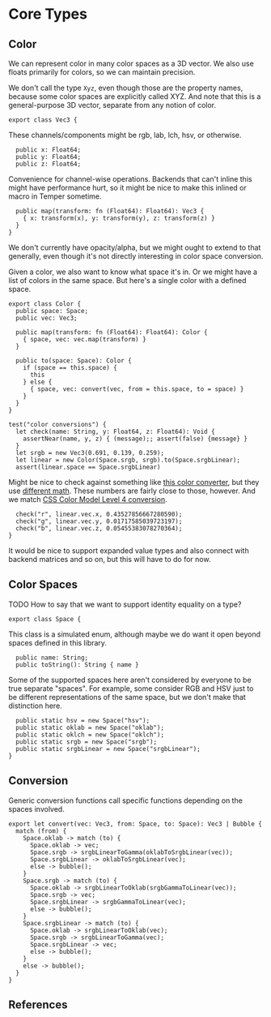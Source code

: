 # Core Types

## Color

We can represent color in many color spaces as a 3D vector. We also use floats
primarily for colors, so we can maintain precision.

We don't call the type `Xyz`, even though those are the property names, because
some color spaces are explicitly called XYZ. And note that this is a
general-purpose 3D vector, separate from any notion of color.

    export class Vec3 {

These channels/components might be rgb, lab, lch, hsv, or otherwise.

      public x: Float64;
      public y: Float64;
      public z: Float64;

Convenience for channel-wise operations. Backends that can't inline this might
have performance hurt, so it might be nice to make this inlined or macro in
Temper sometime.

      public map(transform: fn (Float64): Float64): Vec3 {
        { x: transform(x), y: transform(y), z: transform(z) }
      }
    }

We don't currently have opacity/alpha, but we might ought to extend to that
generally, even though it's not directly interesting in color space conversion.

Given a color, we also want to know what space it's in. Or we might have a list
of colors in the same space. But here's a single color with a defined space.

    export class Color {
      public space: Space;
      public vec: Vec3;

      public map(transform: fn (Float64): Float64): Color {
        { space, vec: vec.map(transform) }
      }

      public to(space: Space): Color {
        if (space == this.space) {
          this
        } else {
          { space, vec: convert(vec, from = this.space, to = space) }
        }
      }
    }

    test("color conversions") {
      let check(name: String, y: Float64, z: Float64): Void {
        assertNear(name, y, z) { (message);; assert(false) {message} }
      }
      let srgb = new Vec3(0.691, 0.139, 0.259);
      let linear = new Color(Space.srgb, srgb).to(Space.srgbLinear);
      assert(linear.space == Space.srgbLinear)

Might be nice to check against something like
[this color converter][AjaltConverter], but they use
[different math][AjaltLinearRgb]. These numbers are fairly close to those,
however. And we match [CSS Color Model Level 4 conversion][Css4Srgb].

      check("r", linear.vec.x, 0.43527856667280590);
      check("g", linear.vec.y, 0.01717585039723197);
      check("b", linear.vec.z, 0.05455383078270364);
    }

It would be nice to support expanded value types and also connect with backend
matrices and so on, but this will have to do for now.

## Color Spaces

TODO How to say that we want to support identity equality on a type?

    export class Space {

This class is a simulated enum, although maybe we do want it open beyond spaces
defined in this library.

      public name: String;
      public toString(): String { name }

Some of the supported spaces here aren't considered by everyone to be true
separate "spaces". For example, some consider RGB and HSV just to be different
representations of the same space, but we don't make that distinction here.

      public static hsv = new Space("hsv");
      public static oklab = new Space("oklab");
      public static oklch = new Space("oklch");
      public static srgb = new Space("srgb");
      public static srgbLinear = new Space("srgbLinear");
    }

## Conversion

Generic conversion functions call specific functions depending on the spaces
involved.

    export let convert(vec: Vec3, from: Space, to: Space): Vec3 | Bubble {
      match (from) {
        Space.oklab -> match (to) {
          Space.oklab -> vec;
          Space.srgb -> srgbLinearToGamma(oklabToSrgbLinear(vec));
          Space.srgbLinear -> oklabToSrgbLinear(vec);
          else -> bubble();
        }
        Space.srgb -> match (to) {
          Space.oklab -> srgbLinearToOklab(srgbGammaToLinear(vec));
          Space.srgb -> vec;
          Space.srgbLinear -> srgbGammaToLinear(vec);
          else -> bubble();
        }
        Space.srgbLinear -> match (to) {
          Space.oklab -> srgbLinearToOklab(vec);
          Space.srgb -> srgbLinearToGamma(vec);
          Space.srgbLinear -> vec;
          else -> bubble();
        }
        else -> bubble();
      }
    }

## References

[AjaltConverter]: https://ajalt.github.io/colormath/converter/
[AjaltLinearRgb]: https://github.com/ajalt/colormath/blob/9ff469060467d478466315280c19d803e4dd2bcd/colormath/src/commonMain/kotlin/com/github/ajalt/colormath/model/RGBColorSpaces.kt#L109
[Css4Srgb]: https://www.w3.org/TR/css-color-4/#valdef-color-srgb
